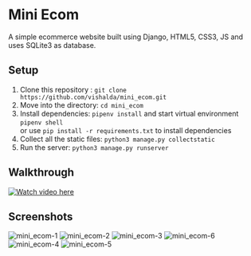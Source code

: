 # Mini Ecom

A simple ecommerce website built using Django, HTML5, CSS3, JS and uses SQLite3 as database.

## Setup

1. Clone this repository : `git clone https://github.com/vishalda/mini_ecom.git`
2. Move into the directory: `cd mini_ecom`
3. Install dependencies: `pipenv install` and start virtual environment `pipenv shell` <br/> or use `pip install -r requirements.txt` to install dependencies
4. Collect all the static files: `python3 manage.py collectstatic`
5. Run the server: `python3 manage.py runserver`

## Walkthrough

[![Watch video here](https://img.youtube.com/vi/JVTYuBnrwjk/0.jpg)](https://www.youtube.com/watch?v=JVTYuBnrwjk)

## Screenshots

![mini_ecom-1](https://user-images.githubusercontent.com/67089703/135762588-6a6d925f-27a3-4786-b3dd-4a50f4ad0e4c.png)
![mini_ecom-2](https://user-images.githubusercontent.com/67089703/135762589-d279408c-1a8d-4f0c-8fcb-09daf79b7f1c.png)
![mini_ecom-3](https://user-images.githubusercontent.com/67089703/135762593-c65c35cb-a906-4e92-8cce-0785511dbd94.png)
![mini_ecom-6](https://user-images.githubusercontent.com/67089703/135762594-54254d03-e366-4ed4-bd08-ada5e63efd89.png)
![mini_ecom-4](https://user-images.githubusercontent.com/67089703/135762597-bbc53b80-2433-4420-8848-2d5cee1878c5.png)
![mini_ecom-5](https://user-images.githubusercontent.com/67089703/135762598-83d0ecb2-d804-4c93-b434-04affbe7d0d3.png)
